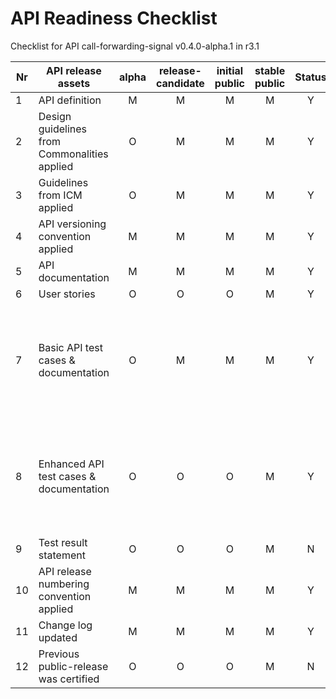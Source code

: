 
# API Readiness Checklist

Checklist for API call-forwarding-signal v0.4.0-alpha.1 in r3.1


| Nr | API release assets  | alpha | release-candidate |  initial<br>public | stable<br> public | Status | Reference information |
|----|----------------------------------------------|:-----:|:-----------------:|:-------:|:------:|:----:|:----|
|  1 | API definition                               |   M   |         M         |    M    |    M   |   Y  | [link](/code/API_definitions/call-forwarding-signal.yaml) |
|  2 | Design guidelines from Commonalities applied |   O   |         M         |    M    |    M   |   Y  | [r3.1](https://github.com/camaraproject/Commonalities/releases/tag/r3.1) |
|  3 | Guidelines from ICM applied                  |   O   |         M         |    M    |    M   |   Y  | [r3.1](https://github.com/camaraproject/IdentityAndConsentManagement/releases/tag/r3.1) |
|  4 | API versioning convention applied            |   M   |         M         |    M    |    M   |   Y  | v0.4.0-alpha.1 |
|  5 | API documentation                            |   M   |         M         |    M    |    M   |   Y  | inline in YAML |
|  6 | User stories                                 |   O   |         O         |    O    |    M   |   Y  | [link](/documentation/API_documentation/CFS_UserStory_UseCase-1.md) |
|  7 | Basic API test cases & documentation         |   O   |         M         |    M    |    M   |   Y  | [call-forwarding-signal-every-forwarding](/code/Test_definitions/call-forwarding-signal-every-forwarding.feature), [call-forwarding-signal-unconditional](/code/Test_definitions/call-forwarding-signal-unconditional.feature) |
|  8 | Enhanced API test cases & documentation      |   O   |         O         |    O    |    M   |   Y  | [call-forwarding-signal-every-forwarding](/code/Test_definitions/call-forwarding-signal-every-forwarding.feature), [call-forwarding-signal-unconditional](/code/Test_definitions/call-forwarding-signal-unconditional.feature) |
|  9 | Test result statement                        |   O   |         O         |    O    |    M   |   N  |      |
| 10 | API release numbering convention applied     |   M   |         M         |    M    |    M   |   Y  | r3.1 |
| 11 | Change log updated                           |   M   |         M         |    M    |    M   |   Y  | [link](/CHANGELOG.md) |
| 12 | Previous public-release was certified        |   O   |         O         |    O    |    M   |   N  |      |
